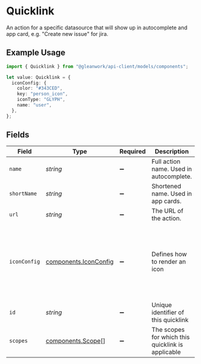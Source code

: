 # Quicklink

An action for a specific datasource that will show up in autocomplete and app card, e.g. "Create new issue" for jira.

## Example Usage

```typescript
import { Quicklink } from "@gleanwork/api-client/models/components";

let value: Quicklink = {
  iconConfig: {
    color: "#343CED",
    key: "person_icon",
    iconType: "GLYPH",
    name: "user",
  },
};
```

## Fields

| Field                                                                             | Type                                                                              | Required                                                                          | Description                                                                       | Example                                                                           |
| --------------------------------------------------------------------------------- | --------------------------------------------------------------------------------- | --------------------------------------------------------------------------------- | --------------------------------------------------------------------------------- | --------------------------------------------------------------------------------- |
| `name`                                                                            | *string*                                                                          | :heavy_minus_sign:                                                                | Full action name. Used in autocomplete.                                           |                                                                                   |
| `shortName`                                                                       | *string*                                                                          | :heavy_minus_sign:                                                                | Shortened name. Used in app cards.                                                |                                                                                   |
| `url`                                                                             | *string*                                                                          | :heavy_minus_sign:                                                                | The URL of the action.                                                            |                                                                                   |
| `iconConfig`                                                                      | [components.IconConfig](../../models/components/iconconfig.md)                    | :heavy_minus_sign:                                                                | Defines how to render an icon                                                     | {<br/>"color": "#343CED",<br/>"key": "person_icon",<br/>"iconType": "GLYPH",<br/>"name": "user"<br/>} |
| `id`                                                                              | *string*                                                                          | :heavy_minus_sign:                                                                | Unique identifier of this quicklink                                               |                                                                                   |
| `scopes`                                                                          | [components.Scope](../../models/components/scope.md)[]                            | :heavy_minus_sign:                                                                | The scopes for which this quicklink is applicable                                 |                                                                                   |